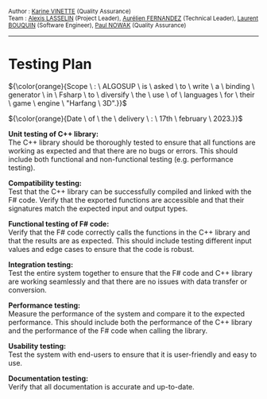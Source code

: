 
 
<sub> Author : [Karine VINETTE](https://www.linkedin.com/in/karine-vinette-63911b1b8/) (Quality Assurance) </sub><br>
<sub> Team : [Alexis LASSELIN](https://www.linkedin.com/in/alexis-lasselin-318649251/) (Project Leader), [Aurélien FERNANDEZ](https://www.linkedin.com/in/aurélien-fernandez-4971201b8/) (Technical Leader), [Laurent BOUQUIN](https://www.linkedin.com/in/laurent-bouquin-60911a1b8/) (Software Engineer), [Paul NOWAK](https://www.linkedin.com/in/paul-nowak-0757a61a7/) (Quality Assurance) </sub>

---

<h1>Testing Plan</h1>

${\color{orange}{Scope \ : \ ALGOSUP \ is \ asked \ to \ write \ a \ binding \ generator \ in \ Fsharp \ to \ diversify \ the \ use \ of \ languages \ for \ their \ game \ engine \ "Harfang \ 3D".}}$

${\color{orange}{Date \  of \ the \ delivery \ : \ 17th \ february \ 2023.}}$
        

**Unit testing of C++ library:**<br>
The C++ library should be thoroughly tested to ensure that all functions are working as expected and that there are no bugs or errors. This should include both functional and non-functional testing (e.g. performance testing).

**Compatibility testing:**<br>
Test that the C++ library can be successfully compiled and linked with the F# code. Verify that the exported functions are accessible and that their signatures match the expected input and output types.

**Functional testing of F# code:**<br>
Verify that the F# code correctly calls the functions in the C++ library and that the results are as expected. This should include testing different input values and edge cases to ensure that the code is robust.

**Integration testing:**<br>
Test the entire system together to ensure that the F# code and C++ library are working seamlessly and that there are no issues with data transfer or conversion.

**Performance testing:**<br>
Measure the performance of the system and compare it to the expected performance. This should include both the performance of the C++ library and the performance of the F# code when calling the library.

**Usability testing:**<br>
Test the system with end-users to ensure that it is user-friendly and easy to use.

**Documentation testing:**<br>
Verify that all documentation is accurate and up-to-date.







